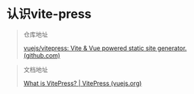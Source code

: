 # 认识vite-press

> 仓库地址
>
> [vuejs/vitepress: Vite & Vue powered static site generator. (github.com)](https://github.com/vuejs/vitepress)



> 文档地址
>
> [What is VitePress? | VitePress (vuejs.org)](https://vitepress.vuejs.org/)



